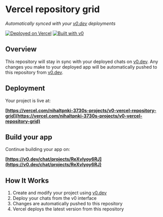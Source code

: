 # Vercel repository grid

*Automatically synced with your [v0.dev](https://v0.dev) deployments*

[![Deployed on Vercel](https://img.shields.io/badge/Deployed%20on-Vercel-black?style=for-the-badge&logo=vercel)](https://vercel.com/nihaltpnki-3730s-projects/v0-vercel-repository-grid)
[![Built with v0](https://img.shields.io/badge/Built%20with-v0.dev-black?style=for-the-badge)](https://v0.dev/chat/projects/ReXvlyoy6RJ)

## Overview

This repository will stay in sync with your deployed chats on [v0.dev](https://v0.dev).
Any changes you make to your deployed app will be automatically pushed to this repository from [v0.dev](https://v0.dev).

## Deployment

Your project is live at:

**[https://vercel.com/nihaltpnki-3730s-projects/v0-vercel-repository-grid](https://vercel.com/nihaltpnki-3730s-projects/v0-vercel-repository-grid)**

## Build your app

Continue building your app on:

**[https://v0.dev/chat/projects/ReXvlyoy6RJ](https://v0.dev/chat/projects/ReXvlyoy6RJ)**

## How It Works

1. Create and modify your project using [v0.dev](https://v0.dev)
2. Deploy your chats from the v0 interface
3. Changes are automatically pushed to this repository
4. Vercel deploys the latest version from this repository